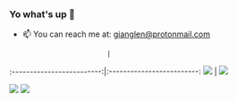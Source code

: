 ### Yo what's up 👋

- 📫 You can reach me at: gianglen@protonmail.com



                           |
:-------------------------:|:-------------------------:
![](https://github-readme-stats.vercel.app/api?username=netgian&show_icons=true&theme=tokyonight)  |  ![](https://github-readme-stats.vercel.app/api/top-langs/?username=netgian&show_icons=true&theme=tokyonight&layout=compact&langs_count=8)


<p float="left">
  <img src="https://github-readme-stats.vercel.app/api?username=netgian&show_icons=true&theme=tokyonight">
  <img src="https://github-readme-stats.vercel.app/api/top-langs/?username=netgian&show_icons=true&theme=tokyonight&layout=compact&langs_count=8">
</p>

